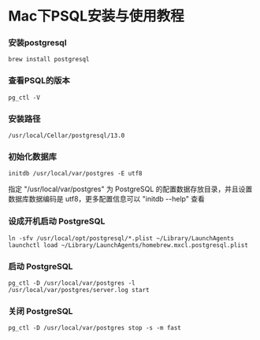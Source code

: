 # Mac下PSQL安装与使用教程

### 安装postgresql
```
brew install postgresql
```
### 查看PSQL的版本
```
pg_ctl -V
```
### 安装路径
```
/usr/local/Cellar/postgresql/13.0
```
### 初始化数据库
```
initdb /usr/local/var/postgres -E utf8
```
指定 "/usr/local/var/postgres" 为 PostgreSQL 的配置数据存放目录，并且设置数据库数据编码是 utf8，更多配置信息可以 "initdb --help" 查看
### 设成开机启动 PostgreSQL
```
ln -sfv /usr/local/opt/postgresql/*.plist ~/Library/LaunchAgents
launchctl load ~/Library/LaunchAgents/homebrew.mxcl.postgresql.plist
```
### 启动 PostgreSQL
```
pg_ctl -D /usr/local/var/postgres -l /usr/local/var/postgres/server.log start
```
### 关闭 PostgreSQL
```
pg_ctl -D /usr/local/var/postgres stop -s -m fast
```

